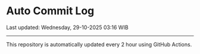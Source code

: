 # Auto Commit Log

Last updated: Wednesday, 29-10-2025 03:16 WIB

---

This repository is automatically updated every 2 hour using GitHub Actions.
